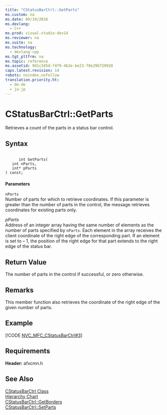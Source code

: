 ```yaml
---
title: "CStatusBarCtrl::GetParts"
ms.custom: na
ms.date: 09/19/2016
ms.devlang: 
  - C++
ms.prod: visual-studio-dev14
ms.reviewer: na
ms.suite: na
ms.technology: 
  - devlang-cpp
ms.tgt_pltfrm: na
ms.topic: reference
ms.assetid: 9d1c345d-f4f9-4b2e-be23-f8e296729928
caps.latest.revision: 14
robots: noindex,nofollow
translation.priority.ht: 
  - de-de
  - ja-jp
---
```

# CStatusBarCtrl::GetParts
Retrieves a count of the parts in a status bar control.  
  
## Syntax  
  
```  
  
      int GetParts(  
   int nParts,  
   int* pParts   
) const;  
```  
  
#### Parameters  
 `nParts`  
 Number of parts for which to retrieve coordinates. If this parameter is greater than the number of parts in the control, the message retrieves coordinates for existing parts only.  
  
 *pParts*  
 Address of an integer array having the same number of elements as the number of parts specified by `nParts`. Each element in the array receives the client coordinate of the right edge of the corresponding part. If an element is set to – 1, the position of the right edge for that part extends to the right edge of the status bar.  
  
## Return Value  
 The number of parts in the control if successful, or zero otherwise.  
  
## Remarks  
 This member function also retrieves the coordinate of the right edge of the given number of parts.  
  
## Example  
 [!CODE [NVC_MFC_CStatusBarCtrl#3](../CodeSnippet/VS_Snippets_Cpp/NVC_MFC_CStatusBarCtrl#3)]  
  
## Requirements  
 **Header:** afxcmn.h  
  
## See Also  
 [CStatusBarCtrl Class](../vs140/CStatusBarCtrl-Class.md)   
 [Hierarchy Chart](../vs140/Hierarchy-Chart.md)   
 [CStatusBarCtrl::GetBorders](../vs140/CStatusBarCtrl--GetBorders.md)   
 [CStatusBarCtrl::SetParts](../vs140/CStatusBarCtrl--SetParts.md)